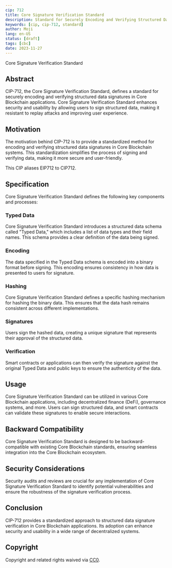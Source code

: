 ```yaml
---
cip: 712
title: Core Signature Verification Standard
description: Standard for Securely Encoding and Verifying Structured Data Signatures in Core Blockchain Applications.
keywords: [cip, cip-712, standard]
author: Moji
lang: en-US
status: [draft]
tags: [cbc]
date: 2023-11-27
---
```


Core Signature Verification Standard

<!--truncate-->

## Abstract

CIP-712, the Core Signature Verification Standard, defines a standard for securely encoding and verifying structured data signatures in Core Blockchain applications. Core Signature Verification Standard enhances security and usability by allowing users to sign structured data, making it resistant to replay attacks and improving user experience.

## Motivation

The motivation behind CIP-712 is to provide a standardized method for encoding and verifying structured data signatures in Core Blockchain systems. This standardization simplifies the process of signing and verifying data, making it more secure and user-friendly.

This CIP aliases EIP712 to CIP712.

## Specification

Core Signature Verification Standard defines the following key components and processes:

### Typed Data

Core Signature Verification Standard introduces a structured data schema called "Typed Data," which includes a list of data types and their field names. This schema provides a clear definition of the data being signed.

### Encoding

The data specified in the Typed Data schema is encoded into a binary format before signing. This encoding ensures consistency in how data is presented to users for signature.

### Hashing

Core Signature Verification Standard defines a specific hashing mechanism for hashing the binary data. This ensures that the data hash remains consistent across different implementations.

### Signatures

Users sign the hashed data, creating a unique signature that represents their approval of the structured data.

### Verification

Smart contracts or applications can then verify the signature against the original Typed Data and public keys to ensure the authenticity of the data.

## Usage

Core Signature Verification Standard can be utilized in various Core Blockchain applications, including decentralized finance (DeFi), governance systems, and more. Users can sign structured data, and smart contracts can validate these signatures to enable secure interactions.

## Backward Compatibility

Core Signature Verification Standard is designed to be backward-compatible with existing Core Blockchain standards, ensuring seamless integration into the Core Blockchain ecosystem.

## Security Considerations

Security audits and reviews are crucial for any implementation of Core Signature Verification Standard to identify potential vulnerabilities and ensure the robustness of the signature verification process.

## Conclusion

CIP-712 provides a standardized approach to structured data signature verification in Core Blockchain applications. Its adoption can enhance security and usability in a wide range of decentralized systems.

## Copyright

Copyright and related rights waived via [CC0](https://creativecommons.org/publicdomain/zero/1.0/).
